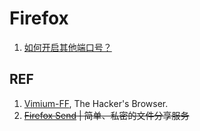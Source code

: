 # Firefox

1. [如何开启其他端口号？](./firefox_enable-ports.md)

## REF

1. [Vimium-FF](https://addons.mozilla.org/en-US/firefox/addon/vimium-ff/), The Hacker's Browser.
1. ~~[Firefox Send](https://send.firefox.com/) | 简单、私密的文件分享服务~~